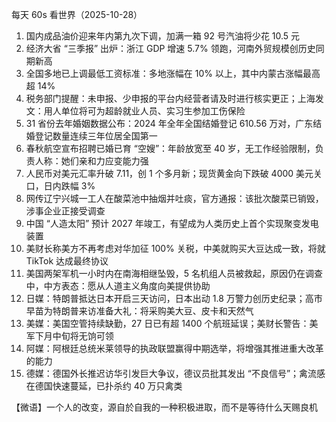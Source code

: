 每天 60s 看世界（2025-10-28）

1. 国内成品油价迎来年内第九次下调，加满一箱 92 号汽油将少花 10.5 元
2. 经济大省 “三季报” 出炉：浙江 GDP 增速 5.7% 领跑，河南外贸规模创历史同期新高
3. 全国多地已上调最低工资标准：多地涨幅在 10% 以上，其中内蒙古涨幅最高超 14%
4. 税务部门提醒：未申报、少申报的平台内经营者请及时进行核实更正；上海发文：用人单位将可为超龄就业人员、实习生参加工伤保险
5. 31 省份去年婚姻数据公布：2024 年全年全国结婚登记 610.56 万对，广东结婚登记数量连续三年位居全国第一
6. 春秋航空宣布招聘已婚已育 “空嫂”：年龄放宽至 40 岁，无工作经验限制，负责人称：她们亲和力应变能力强
7. 人民币对美元汇率升破 7.11，创 1 个多月新；现货黄金向下跌破 4000 美元关口，日内跌幅 3%
8. 网传辽宁兴城一工人在酸菜池中抽烟并吐痰，官方通报：该批次酸菜已销毁，涉事企业正接受调查
9. 中国 “人造太阳” 预计 2027 年竣工，有望成为人类历史上首个实现聚变发电装置
10. 美财长称美方不再考虑对华加征 100% 关税，中美就购买大豆达成一致，将就 TikTok 达成最终协议
11. 美国两架军机一小时内在南海相继坠毁，5 名机组人员被救起，原因仍在调查中，中方表态：愿从人道主义角度向美提供协助
12. 日媒：特朗普抵达日本开启三天访问，日本出动 1.8 万警力创历史纪录；高市早苗为特朗普来访准备大礼：将采购美大豆、皮卡和天然气
13. 美媒：美国空管持续缺勤，27 日已有超 1400 个航班延误；美财长警告：美军下月中旬将无饷可领
14. 阿媒：阿根廷总统米莱领导的执政联盟赢得中期选举，将增强其推进重大改革的能力
15. 德媒：德国外长推迟访华引发巨大争议，德议员批其发出 “不良信号”；禽流感在德国快速蔓延，已扑杀约 40 万只禽类

【微语】一个人的改变，源自於自我的一种积极进取，而不是等待什么天赐良机